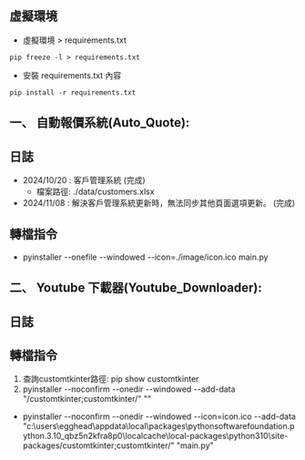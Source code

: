 ## 虛擬環境
- 虛擬環境 > requirements.txt
```
pip freeze -l > requirements.txt 
```

- 安裝 requirements.txt 內容
```
pip install -r requirements.txt
```

## 一、 自動報價系統(Auto_Quote):

## 日誌
- 2024/10/20 : 客戶管理系統 (完成) 
    - 檔案路徑: ./data/customers.xlsx
- 2024/11/08 : 解決客戶管理系統更新時，無法同步其他頁面選項更新。 (完成)

## 轉檔指令
- pyinstaller --onefile --windowed --icon=./image/icon.ico main.py

## 二、 Youtube 下載器(Youtube_Downloader):

## 日誌

## 轉檔指令
1. 查詢customtkinter路徑: pip show customtkinter
2. pyinstaller --noconfirm --onedir --windowed --add-data "<CustomTkinter Location>/customtkinter;customtkinter/"  "<Path to Python Script>"

- pyinstaller --noconfirm --onedir --windowed --icon=icon.ico --add-data "c:\users\egghead\appdata\local\packages\pythonsoftwarefoundation.python.3.10_qbz5n2kfra8p0\localcache\local-packages\python310\site-packages/customtkinter;customtkinter/" "main.py"





    